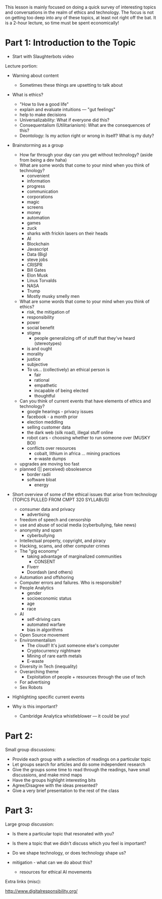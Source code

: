 This lesson is mainly focused on doing a quick survey of interesting topics and conversations in the realm of ethics and technology. The focus is not on getting too deep into any of these topics, at least not right off the bat. It is a 2-hour lecture, so time must be spent economically!

Part 1: Introduction to the Topic
=================================

- Start with Slaughterbots video

Lecture portion:

- Warning about content
  - Sometimes these things are upsetting to talk about
- What is ethics?
  - "How to live a good life"
  - explain and evaluate intuitions — "gut feelings"
  - help to make decisions
  - Universalizability: What if everyone did this?
  - Consequentalism (Utilitarianism): What are the consequences of this?
  - Deontology: Is my action right or wrong in itself? What is my duty?
- Brainstorming as a group
  - How far through your day can you get without technology? (aside from being a dev haha)
  - What are some words that come to your mind when you think of technology?
    - convenient
    - information
    - progress
    - communication
    - corporations
    - magic
    - screens
    - money
    - automation
    - games
    - zuck
    - sharks with frickin lasers on their heads
    - AI
    - Blockchain
    - Javascript
    - Data (Big)
    - steve jobs
    - CRISPR
    - Bill Gates
    - Elon Musk
    - Linus Torvalds
    - NASA
    - Trump
    - Mostly musky smelly men
  - What are some words that come to your mind when you think of ethics?
    - risk, the mitigation of
    - responsibility
    - power
    - social benefit
    - stigma
      - people generalizing off of stuff that they've heard (stereotypes)
    - is and ought
    - morality
    - justice
    - subjective
    - To us... (collectively) an ethical person is
      - fair
      - rational
      - empathetic
      - incapable of being elected
      - thoughtful
  - Can you think of current events that have elements of ethics and technology?
    - google hearings - privacy issues
    - facebook - a month prior
    - election meddling
    - selling customer data
    - the dark web (silk road), illegal stuff online
    - robot cars - choosing whether to run someone over (MUSKY BOI)
    - conflicts over resources
      - cobalt, lithium in africa ... mining practices
      - e-waste dumps
  - upgrades are moving too fast
  - planned (|| perceived) obsolesence
    - border radii
    - software bloat
      - energy
  
- Short overview of some of the ethical issues that arise from technology (TOPICS PULLED FROM CMPT 320 SYLLABUS)
  - consumer data and privacy
    - advertising
  - freedom of speech and censorship
  - use and abuse of social media (cyberbullying, fake news)
  - anonymity and spam
    - cyberbullying
  - Intellectual property, copyright, and piracy
  - Hacking, scams, and other computer crimes
  - The "gig economy"
    - taking advantage of marginalized communities
      - CONSENT
    - Fiverr
    - Doordash (and others)
  - Automation and offshoring
  - Computer errors and failures. Who is responsible?
  - People Analytics
    - gender
    - socioeconomic status
    - age
    - race
  - AI
    - self-driving cars
    - automated warfare
    - bias in algorithms
  - Open Source movement
  - Environmentalism
    - The cloud!! It's just someone else's computer
    - Cryptocurrency nightmare
    - Mining of rare earth metals
    - E-waste
  - Diversity in Tech (inequality)
  - Overarching theme
    - Exploitation of people + resources through the use of tech
  - For advertising
  - Sex Robots
  
- Highlighting specific current events

- Why is this important?
  - Cambridge Analytica whistleblower — it could be you!

Part 2: 
=================================

Small group discussions:

- Provide each group with a selection of readings on a particular topic
- Let groups search for articles and do some independent research
- Give the groups some time to read through the readings, have small discussions, and make mind maps
- Have the groups highlight interesting bits
- Agree/Disagree with the ideas presented?
- Give a very brief presentation to the rest of the class

Part 3:
=================================

Large group discussion:

- Is there a particular topic that resonated with you?
- Is there a topic that we didn't discuss which you feel is important?
- Do we shape technology, or does technology shape us?

- mitigation - what can we do about this?
  - resources for ethical AI movements

Extra links (misc):

http://www.digitalresponsibility.org/
